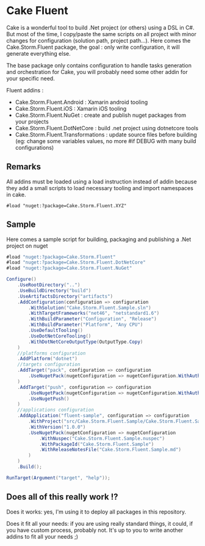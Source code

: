 # Cake Fluent
Cake is a wonderful tool to build .Net project (or others) using a DSL in C#.
But most of the time, I copy/paste the same scripts on all project with minor changes for configuration (solution path, project path...).
Here comes the Cake.Storm.Fluent package, the goal : only write configuration, it will generate everything else.

The base package only contains configuration to handle tasks generation and orchestration for Cake, you will probably need some other addin for your specific need.

Fluent addins : 
- Cake.Storm.Fluent.Android : Xamarin android tooling
- Cake.Storm.Fluent.iOS : Xamarin iOS tooling
- Cake.Storm.Fluent.NuGet : create and publish nuget packages from your projects
- Cake.Storm.Fluent.DotNetCore : build .net project using dotnetcore tools
- Cake.Storm.Fluent.Transformations : update source files before building (eg: change some variables values, no more #if DEBUG with many build configurations)

## Remarks

All addins must be loaded using a load instruction instead of addin because they add a small scripts to load necessary tooling and import namespaces in cake.
```
#load "nuget:?package=Cake.Storm.Fluent.XYZ"
```

## Sample

Here comes a sample script for building, packaging and publishing a .Net project on nuget
```csharp
#load "nuget:?package=Cake.Storm.Fluent"
#load "nuget:?package=Cake.Storm.Fluent.DotNetCore"
#load "nuget:?package=Cake.Storm.Fluent.NuGet"

Configure()
	.UseRootDirectory("..")
	.UseBuildDirectory("build")
	.UseArtifactsDirectory("artifacts")
	.AddConfiguration(configuration => configuration
		.WithSolution("Cake.Storm.Fluent.Sample.sln")
        .WithTargetFrameworks("net46", "netstandard1.6")
		.WithBuildParameter("Configuration", "Release")
		.WithBuildParameter("Platform", "Any CPU")
		.UseDefaultTooling()
		.UseDotNetCoreTooling()
        .WithDotNetCoreOutputType(OutputType.Copy)
	)
	//platforms configuration
	.AddPlatform("dotnet")
	//targets configuration
	.AddTarget("pack", configuration => configuration
        .UseNugetPack(nugetConfiguration => nugetConfiguration.WithAuthor("Julien Mialon"))
	)
    .AddTarget("push", configuration => configuration
        .UseNugetPack(nugetConfiguration => nugetConfiguration.WithAuthor("Julien Mialon"))
        .UseNugetPush()
    )
    //applications configuration
	.AddApplication("fluent-sample", configuration => configuration
        .WithProject("src/Cake.Storm.Fluent.Sample/Cake.Storm.Fluent.Sample.csproj")
        .WithVersion("1.0.0")
        .UseNugetPack(nugetConfiguration => nugetConfiguration
            .WithNuspec("Cake.Storm.Fluent.Sample.nuspec")
            .WithPackageId("Cake.Storm.Fluent.Sample")
            .WithReleaseNotesFile("Cake.Storm.Fluent.Sample.md")
        )
    )
	.Build();

RunTarget(Argument("target", "help"));
```

## Does all of this really work !?

Does it works: yes, I'm using it to deploy all packages in this repository.


Does it fit all your needs: if you are using really standard things, it could, if you have custom process, probably not. It's up to you to write another addins to fit all your needs ;)
